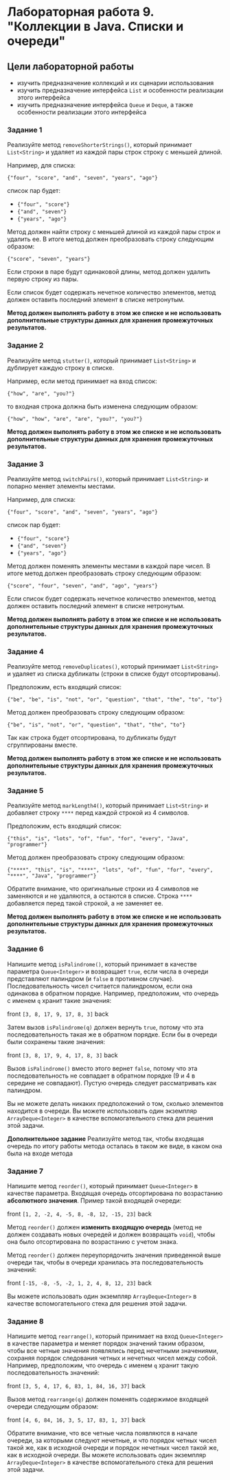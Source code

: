 # Лабораторная работа 9. "Коллекции в Java. Списки и очереди"

## Цели лабораторной работы

- изучить предназначение коллекций и их сценарии использования
- изучить предназначение интерфейса `List` и особенности реализации этого интерфейса
- изучить предназначение интерфейса `Queue` и `Deque`, а также особенности реализации этого интерфейса

### Задание 1

Реализуйте метод `removeShorterStrings()`, который принимает `List<String>` и удаляет из каждой пары строк строку с меньшей длиной.

Например, для списка:

`{"four", "score", "and", "seven", "years", "ago"}`

список пар будет:

- `{"four", "score"}`
- `{"and", "seven"}`
- `{"years", "ago"}`

Метод должен найти строку с меньшей длиной из каждой пары строк и удалить ее. В итоге метод должен преобразовать строку следующим образом:

`{"score", "seven", "years"}`

Если строки в паре будут одинаковой длины, метод должен удалить первую строку из пары.

Если список будет содержать нечетное количество элементов, метод должен оставить последний элемент в списке нетронутым.

**Метод должен выполнять работу в этом же списке и не использовать дополнительные структуры данных для хранения промежуточных результатов.**

### Задание 2

Реализуйте метод `stutter()`, который принимает `List<String>` и дублирует каждую строку в списке.

Например, если метод принимает на вход список:

`{"how", "are", "you?"}`

то входная строка должна быть изменена следующим образом:

`{"how", "how", "are", "are", "you?", "you?"}`

**Метод должен выполнять работу в этом же списке и не использовать дополнительные структуры данных для хранения промежуточных результатов.**

### Задание 3

Реализуйте метод `switchPairs()`, который принимает `List<String>` и попарно меняет элементы местами.

Например, для списка:

`{"four", "score", "and", "seven", "years", "ago"}`

список пар будет:

- `{"four", "score"}`
- `{"and", "seven"}`
- `{"years", "ago"}`

Метод должен поменять элементы местами в каждой паре чисел. В итоге метод должен преобразовать строку следующим образом:

`{"score", "four", "seven", "and", "ago", "years"}`

Если список будет содержать нечетное количество элементов, метод должен оставить последний элемент в списке нетронутым.

**Метод должен выполнять работу в этом же списке и не использовать дополнительные структуры данных для хранения промежуточных результатов.**

### Задание 4

Реализуйте метод `removeDuplicates()`, который принимает `List<String>` и удаляет из списка дубликаты (строки в списке будут отсортированы).

Предположим, есть входящий список:

`{"be", "be", "is", "not", "or", "question", "that", "the", "to", "to"}`

Метод должен преобразовать строку следующим образом:

`{"be", "is", "not", "or", "question", "that", "the", "to"}`

Так как строка будет отсортирована, то дубликаты будут сгруппированы вместе.

**Метод должен выполнять работу в этом же списке и не использовать дополнительные структуры данных для хранения промежуточных результатов.**

### Задание 5

Реализуйте метод `markLength4()`, который принимает `List<String>` и добавляет строку `****` перед каждой строкой из 4 символов.

Предположим, есть входящий список:

`{"this", "is", "lots", "of", "fun", "for", "every", "Java", "programmer"}`

Метод должен преобразовать строку следующим образом:

`{"****", "this", "is", "****", "lots", "of", "fun", "for", "every", "****", "Java", "programmer"}`

Обратите внимание, что оригинальные строки из 4 символов не заменяются и не удаляются, а остаются в списке. Строка `****` добавляется перед такой строкой, а не заменяет ее.

**Метод должен выполнять работу в этом же списке и не использовать дополнительные структуры данных для хранения промежуточных результатов.**

### Задание 6

Напишите метод `isPalindrome()`, который принимает в качестве параметра `Queue<Integer>` и возвращает `true`, если числа в очереди представляют палиндром (и `false` в противном случае). Последовательность чисел считается палиндромом, если она одинакова в обратном порядке. Например, предположим, что очередь с именем `q` хранит такие значения:

front `[3, 8, 17, 9, 17, 8, 3]` back

Затем вызов `isPalindrome(q)` должен вернуть `true`, потому что эта последовательность такая же в обратном порядке. Если бы в очереди были сохранены такие значения:

front `[3, 8, 17, 9, 4, 17, 8, 3]` back

Вызов `isPalindrome()` вместо этого вернет `false`, потому что эта последовательность не совпадает в обратном порядке (9 и 4 в середине не совпадают). Пустую очередь следует рассматривать как палиндром.

Вы не можете делать никаких предположений о том, сколько элементов находится в очереди. Вы можете использовать один экземпляр `ArrayDeque<Integer>` в качестве вспомогательного стека для решения этой задачи.

**Дополнительное задание** Реализуйте метод так, чтобы входящая очередь по итогу работы метода осталась в таком же виде, в каком она была на входе метода

### Задание 7

Напишите метод `reorder()`, который принимает `Queue<Integer>` в качестве параметра. Входящая очередь отсортирована по возрастанию **абсолютного значения**. Пример такой входящей очереди:

front `[1, 2, -2, 4, -5, 8, -8, 12, -15, 23]` back

Метод `reorder()` должен **изменить входящую очередь** (метод не должен создавать новых очередей и должен возвращать `void`), чтобы она было отсортирована по возрастанию с учетом знака.

Метод `reorder()` должен переупорядочить значения приведенной выше очереди так, чтобы в очереди хранилась эта последовательность значений:

front `[-15, -8, -5, -2, 1, 2, 4, 8, 12, 23]` back

Вы можете использовать один экземпляр `ArrayDeque<Integer>` в качестве вспомогательного стека для решения этой задачи.

### Задание 8

Напишите метод `rearrange()`, который принимает на вход `Queue<Integer>` в качестве параметра и меняет порядок значений таким образом, чтобы все четные значения появлялись перед нечетными значениями, сохраняя порядок следования четных и нечетных чисел между собой. Например, предположим, что очередь с именем `q` хранит такую последовательность значений:

front `[3, 5, 4, 17, 6, 83, 1, 84, 16, 37]` back

Вызов метод `rearrange(q)` должен поменять содержимое входящей очереди следующим образом:

front `[4, 6, 84, 16, 3, 5, 17, 83, 1, 37]` back

Обратите внимание, что все четные числа появляются в начале очереди, за которыми следуют нечетные, и что порядок четных чисел такой же, как в исходной очереди и порядок нечетных чисел такой же, как в исходной очереди. Вы можете использовать один экземпляр `ArrayDeque<Integer>` в качестве вспомогательного стека для решения этой задачи.
